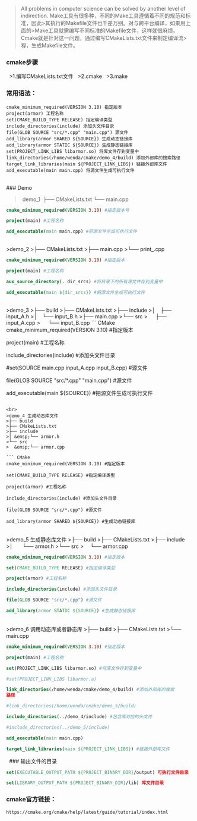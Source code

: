 >All problems in computer science can be solved by another level of indirection.
>Make工具有很多种，不同的Make工具遵循着不同的规范和标准，因此>其执行的Makefile文件也千差万别。对与跨平台编译，如果用上面的>Make工具就需编写不同标准的Makefile文件，这样就很麻烦。
>Cmake就是针对这一问题，通过编写CMakeLists.txt文件来制定编译流>程，生成Makefile文件。




### cmake步骤
  >1.编写CMakeLists.txt文件
  >2.cmake
  >3.make


### 常用语法：
```
cmake_minimum_required(VERSION 3.10) 指定版本
project(armor) 工程名称
set(CMAKE_BUILD_TYPE RELEASE) 指定编译类型
include_directories(include) 添加头文件目录
file(GLOB SOURCE "src/*.cpp" "main.cpp") 源文件
add_library(armor SHARED ${SOURCE}) 生成动态链接库
add_library(armor STATIC ${SOURCE}) 生成静态链接库
set(PROJECT_LINK_LIBS libarmor.so) 将库文件存到变量中
link_directories(/home/wenda/cmake/demo_4/build) 添加外部库的搜索路径
target_link_libraries(main ${PROJECT_LINK_LIBS}) 链接外部库文件
add_executable(main main.cpp) 将源文件生成可执行文件
```
<br>
### Demo

> demo_1 
>├── CMakeLists.txt
>└── main.cpp
``` CMake
cmake_minimum_required(VERSION 3.10) #指定版本号

project(main) #工程名称

add_executable(main main.cpp) #把源文件生成可执行文件
```
<br>
>demo_2
>├── CMakeLists.txt
>├── main.cpp
>└── print_.cpp

``` CMake
cmake_minimum_required(VERSION 3.10) #指定版本

project(main) #工程名称

aux_source_directory(. dir_srcs) #将目录下的所有源文件存到变量中

add_executable(main ${dir_srcs}) #把源文件生成可执行文件
```
<br>
>demo_3 
>├── build
>├── CMakeLists.txt
>├── include
>│&emsp;├── input_A.h
>│&emsp;└── input_B.h
>├── main.cpp
>└── src
> &emsp; ├── input_A.cpp
> &emsp; └── input_B.cpp
``` CMake
cmake_minimum_required(VERSION 3.10) #指定版本

project(main) #工程名称

include_directories(include) #添加头文件目录

#set(SOURCE main.cpp input_A.cpp input_B.cpp) #源文件

file(GLOB SOURCE "src/*.cpp" "main.cpp") #源文件

add_executable(main ${SOURCE}) #把源文件生成可执行文件
```

<br>
>demo_4 生成动态库文件
>├── build
>├── CMakeLists.txt
>├── include
>│ &emsp;└── armor.h
>└── src
>  &emsp;└── armor.cpp

``` CMake
cmake_minimum_required(VERSION 3.10) #指定版本

set(CMAKE_BUILD_TYPE RELEASE) #指定编译类型

project(armor) #工程名称

include_directories(include) #添加头文件目录

file(GLOB SOURCE "src/*.cpp") #源文件

add_library(armor SHARED ${SOURCE}) #生成动态链接库
```
<br>
>demo_5 生成静态库文件
>├── build
>├── CMakeLists.txt
>├── include
>│&emsp;   └── armor.h
>└── src
>&emsp; └── armor.cpp

``` CMake
cmake_minimum_required(VERSION 3.10) #指定版本

set(CMAKE_BUILD_TYPE RELEASE) #指定编译类型

project(armor) #工程名称

include_directories(include) #添加头文件目录

file(GLOB SOURCE "src/*.cpp") #源文件

add_library(armor STATIC ${SOURCE}) #生成静态链接库
```

<br>
>demo_6 调用动态库或者静态库
>├── build
>├── CMakeLists.txt
>└── main.cpp

``` CMake
cmake_minimum_required(VERSION 3.10) #指定版本

project(main) #工程名称

set(PROJECT_LINK_LIBS libarmor.so) #将库文件存到变量中

#set(PROJECT_LINK_LIBS libarmor.a)

link_directories(/home/wenda/cmake/demo_4/build) #添加外部库的搜索
路径

#link_directories(/home/wenda/cmake/demo_5/build)

include_directories(../demo_4/include) #包含库对应的头文件

#include_directories(../demo_5/include)

add_executable(main main.cpp)

target_link_libraries(main ${PROJECT_LINK_LIBS}) #链接外部库文件
``` 


  ### 输出文件的目录
``` CMake
set(EXECUTABLE_OUTPUT_PATH ${PROJECT_BINARY_DIR}/output) 可执行文件目录

set(LIBRARY_OUTPUT_PATH ${PROJECT_BINARY_DIR}/lib) 库文件目录
```
### cmake官方链接：
```
https://cmake.org/cmake/help/latest/guide/tutorial/index.html
```